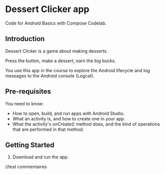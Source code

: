 Dessert Clicker app
=====================

Code for Android Basics with Compose Codelab.

Introduction
------------

Dessert Clicker is a game about making desserts.

Press the button, make a dessert, earn the big bucks.

You use this app in the course to explore the Android lifecycle and log messages to
the Android console (Logcat).

Pre-requisites
--------------

You need to know:
- How to open, build, and run apps with Android Studio.
- What an activity is, and how to create one in your app.
- What the activity's onCreate() method does, and the kind of operations
  that are performed in that method.


Getting Started
---------------

1. Download and run the app.

//test commentaires